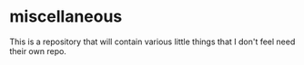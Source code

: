 # miscellaneous
This is a repository that will contain various little things that I don't feel need their own repo.
